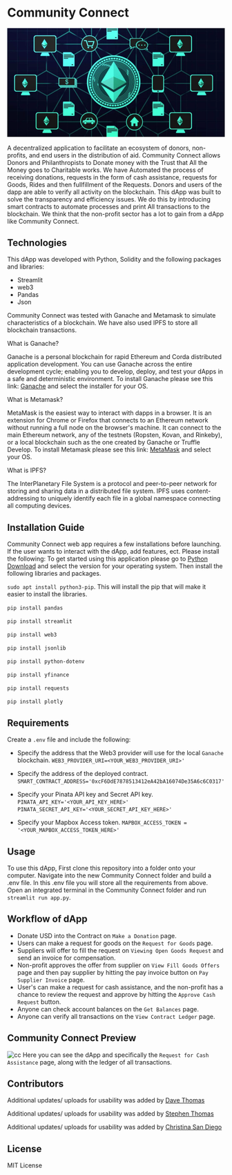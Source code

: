 # Community Connect

![solidity](Resources/CommunityConnect_image.png)

A decentralized application to facilitate an ecosystem of donors, non-profits, and end users in the distribution of aid. Community Connect allows Donors and Philanthropists to Donate money with the Trust that All the Money goes to Charitable works. We have Automated the process of receiving donations, requests in the form of cash assistance, requests for Goods, Rides and then fullfillment of the Requests. Donors and users of the dapp are able to verify all activity on the blockchain.
This dApp was built to solve the transparency and efficiency issues. We do this by introducing smart contracts to automate processes and print All transactions to the blockchain. We think that the non-profit sector has a lot to gain from a dApp like Community Connect.

## Technologies

This dApp was developed with Python, Solidity and the following packages and libraries:

- Streamlit
- web3
- Pandas
- Json

Community Connect was tested with Ganache and Metamask to simulate characteristics of a blockchain. We have also used IPFS to store all blockchain transactions. 

What is Ganache?

Ganache is a personal blockchain for rapid Ethereum and Corda distributed application development. You can use Ganache across the entire development cycle; enabling you to develop, deploy, and test your dApps in a safe and deterministic environment.
To install Ganache please see this link:  [Ganache](https://trufflesuite.com/ganache/) and select the installer for your OS.

What is Metamask?

MetaMask is the easiest way to interact with dapps in a browser. It is an extension for Chrome or Firefox that connects to an Ethereum network without running a full node on the browser's machine. It can connect to the main Ethereum network, any of the testnets (Ropsten, Kovan, and Rinkeby), or a local blockchain such as the one created by Ganache or Truffle Develop.
To install Metamask please see this link: [MetaMask](https://metamask.io/download/) and select your OS.

What is IPFS?

The InterPlanetary File System is a protocol and peer-to-peer network for storing and sharing data in a distributed file system. IPFS uses content-addressing to uniquely identify each file in a global namespace connecting all computing devices.


## Installation Guide

Community Connect web app requires a few installations before launching. If the user wants to interact with the dApp, add features, ect. Please install the following: To get started using this application please go to [Python Download](https://www.python.org/downloads/) and select the version for your operating system. Then install the following libraries and packages.

``` sudo apt install python3-pip ```. This will install the pip that will make it easier to install the libraries.

``` pip install pandas ```

``` pip install streamlit ```

``` pip install web3 ```

``` pip install jsonlib ```

``` pip install python-dotenv ```

``` pip install yfinance ```

``` pip install requests ```

``` pip install plotly ```


## Requirements
Create a `.env` file and include the following:
* Specify the address that the Web3 provider will use for the local `Ganache` blockchain.
`WEB3_PROVIDER_URI=<YOUR_WEB3_PROVIDER_URI>'`

* Specify the address of the deployed contract. 
`SMART_CONTRACT_ADDRESS='0xcF6DdE7878513412eA42bA16074De35A6c6C0317'`

* Specify your Pinata API key and Secret API key.
`PINATA_API_KEY='<YOUR_API_KEY_HERE>'`
`PINATA_SECRET_API_KEY='<YOUR_SECRET_API_KEY_HERE>'`

* Specify your Mapbox Access token.
`MAPBOX_ACCESS_TOKEN = '<YOUR_MAPBOX_ACCESS_TOKEN_HERE>'`

## Usage

To use this dApp, First clone this repository into a folder onto your computer. Navigate into the new Community Connect folder and build a .env file. In this .env file you will store all the requirements from above. Open an integrated terminal in the Community Connect folder and run ``` streamlit run app.py ```. 

## Workflow of dApp

- Donate USD into the Contract on ``` Make a Donation ``` page.
- Users can make a request for goods on the ``` Request for Goods ``` page.
- Suppliers will offer to fill the request on ``` Viewing Open Goods Request ```  and send an invoice for compensation.
- Non-profit approves the offer from supplier on ``` View Fill Goods Offers ``` page and then pay supplier by hitting the pay invoice button on ``` Pay Supplier Invoice ``` page.
- User's can make a request for cash assistance, and the non-profit has a chance to review the request and approve by hitting the ``` Approve Cash Request ``` button.
- Anyone can check account balances on the ``` Get Balances ``` page.
- Anyone can verify all transactions on the ``` View Contract Ledger ``` page. 

## Community Connect Preview

![cc](Resources/cc_image.png)
Here you can see the dApp and specifically the ``` Request for Cash Assistance ``` page, along with the ledger of all transactions. 

## Contributors

Additional updates/ uploads for usability was added by [Dave Thomas](mailto:sjufan84@gmail.com)

Additional updates/ uploads for usability was added by [Stephen Thomas](mailto:stephenthomas43@gmail.com)

Additional updates/ uploads for usability was added by [Christina San Diego](mailto:cbuted@gmail.com)

## License

MIT License
